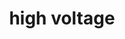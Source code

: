 ---
layout: smileys&emotion
title: high voltage
emoji: high_voltage
permalink: ⚡.html
image: assets/img/3moji/high_voltage.png
---